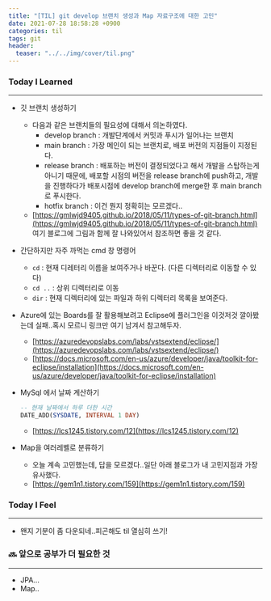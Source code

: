 ```yaml
---
title: "[TIL] git develop 브랜치 생성과 Map 자료구조에 대한 고민"
date: 2021-07-28 18:58:28 +0900
categories: til
tags: git
header:
  teaser: "../../img/cover/til.png"
---
```


### Today I Learned

---

- 깃 브랜치 생성하기
    - 다음과 같은 브랜치들의 필요성에 대해서 의논하였다.
        - develop branch
        : 개발단계에서 커밋과 푸시가 일어나는 브랜치
        - main branch
        : 가장 메인이 되는 브랜치로, 배포 버전의 지점들이 지정된다.
        - release branch
        : 배포하는 버전이 결정되었다고 해서 개발을 스탑하는게 아니기 때문에, 배포할 시점의 버전을 release branch에 push하고, 개발을 진행하다가 배포시점에 develop branch에 merge한 후 main branch로 푸시한다.
        - hotfix branch
        : 이건 뭔지 정확히는 모르겠다..
    - [https://gmlwjd9405.github.io/2018/05/11/types-of-git-branch.html](https://gmlwjd9405.github.io/2018/05/11/types-of-git-branch.html)
    여기 블로그에 그림과 함께 잘 나와있어서 참조하면 좋을 것 같다.

  

- 간단하지만 자주 까먹는 cmd 창 명령어
    - `cd` : 현재 디레터리 이름을 보여주거나 바꾼다. (다른 디렉터리로 이동할 수 있다)
    - `cd ..` : 상위 디렉터리로 이동
    - `dir` : 현재 디렉터리에 있는 파일과 하위 디렉터리 목록을 보여준다.

  

- Azure에 있는 Boards를 잘 활용해보려고 Eclipse에 플러그인을 이것저것 깔아봤는데 실패..혹시 모르니 링크만 여기 남겨서 참고해두자.
    - [https://azuredevopslabs.com/labs/vstsextend/eclipse/](https://azuredevopslabs.com/labs/vstsextend/eclipse/)
    - [https://docs.microsoft.com/en-us/azure/developer/java/toolkit-for-eclipse/installation](https://docs.microsoft.com/en-us/azure/developer/java/toolkit-for-eclipse/installation)

      

- MySql 에서 날짜 계산하기

    ```sql
    -- 현재 날짜에서 하루 더한 시간
    DATE_ADD(SYSDATE, INTERVAL 1 DAY)
    ```

    - [https://lcs1245.tistory.com/12](https://lcs1245.tistory.com/12)

        

- Map을 여러레벨로 분류하기
    - 오늘 계속 고민했는데, 답을 모르겠다..일단 아래 블로그가 내 고민지점과 가장 유사했다.
    - [https://gem1n1.tistory.com/159](https://gem1n1.tistory.com/159)
      

### Today I Feel

---

- 왠지 기분이 좀 다운되네..피곤해도 til 열심히 쓰기!  
  
    
### 🔜 앞으로 공부가 더 필요한 것

---

- JPA…
- Map..